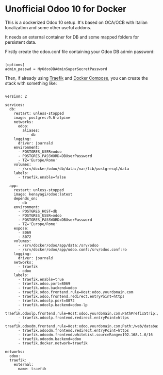 # Unofficial Odoo 10 for Docker

This is a dockerized Odoo 10 setup.
It's based on OCA/OCB with Italian localization and some other useful addons.

It needs an external container for DB and some mapped folders for persistent data.

Firstly create the odoo.conf file containing your Odoo DB admin password:

```

[options]
admin_passwd = MyOdooDBAdminSuperSecretPassword

```


Then, if already using [Traefik](https://traefik.io/) and [Docker Compose](https://docs.docker.com/compose/), you can create the stack with something like:


```

version: 2

services:
  db:
    restart: unless-stopped
    image: postgres:9.6-alpine
    networks:
      odoo:
        aliases:
          - db
    logging:
      driver: journald
    environment:
      - POSTGRES_USER=odoo
      - POSTGRES_PASSWORD=DBUserPassword
      - TZ='Europe/Rome'
    volumes:
      - /srv/docker/odoo/db/data:/var/lib/postgresql/data
    labels:
      - traefik.enable=false

  app:
    restart: unless-stopped
    image: kenayagi/odoo:latest
    depends_on:
      - db
    environment:
      - POSTGRES_HOST=db
      - POSTGRES_USER=odoo
      - POSTGRES_PASSWORD=DBUserPassword
      - TZ='Europe/Rome'
    expose:
      - 8069
      - 8072
    volumes:
      - /srv/docker/odoo/app/data:/srv/odoo
      - /srv/docker/odoo/app/odoo.conf:/srv/odoo.conf:ro
    logging:
      driver: journald
    networks:
      - traefik
      - odoo
    labels:
      - traefik.enable=true
      - traefik.odoo.port=8069
      - traefik.odoo.backend=odoo
      - traefik.odoo.frontend.rule=Host:odoo.yourdomain.com
      - traefik.odoo.frontend.redirect.entryPoint=https
      - traefik.odoolp.port=8072
      - traefik.odoolp.backend=odoo-lp
      - traefik.odoolp.frontend.rule=Host:odoo.yourdomain.com;PathPrefixStrip:/longpolling
      - traefik.odoolp.frontend.redirect.entryPoint=https
      - traefik.odoodm.frontend.rule=Host:odoo.yourdomain.com;Path:/web/database/manager
      - traefik.odoodm.frontend.redirect.entryPoint=https
      - traefik.odoodm.frontend.whiteList.sourceRange=192.168.1.0/16
      - traefik.odoodm.backend=odoo
      - traefik.docker.network=traefik
      
networks:
  odoo:
  traefik:
    external:
      name: traefik

```

